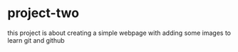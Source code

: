 # project-two
this project is about creating a simple webpage with adding some images to learn git and github

